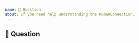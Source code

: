 ```yaml
---
name: 💬 Question
about: If you need help understanding the HumanConnection.
---
```

<!-- Chat with Team HumanConnection -->
<!-- If you need an answer right away, visit the HumanConnection Discord:
https://discord.gg/Q3mpcgr -->

## 💬 Question
<!-- Describe your Question in detail. Include screenshots and drawings if needed. -->
